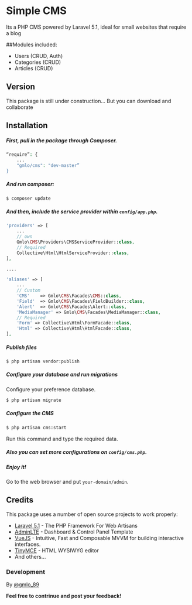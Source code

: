 # Simple CMS

Its a PHP CMS powered by Laravel 5.1, ideal for small websites that require a blog

##Modules included:

  - Users (CRUD, Auth)
  - Categories (CRUD)
  - Articles (CRUD)

## Version
This package is still under construction... But you can download and collaborate

## Installation
##### First, pull in the package through Composer.
```php
“require”: {
	...
	"gmlo/cms": "dev-master”
}
```
##### And run composer:
```sh
$ composer update
```
##### And then, include the service provider within `config/app.php`.
```php
'providers' => [
    ...
	// own
	Gmlo\CMS\Providers\CMSServiceProvider::class,
	// Required
	Collective\Html\HtmlServiceProvider::class,
],

....

'aliases' => [
    ...
    // Custom
    'CMS'    => Gmlo\CMS\Facades\CMS::class,
    'Field'  => Gmlo\CMS\Facades\FieldBuilder::class,
    'Alert'  => Gmlo\CMS\Facades\Alert::class,
    'MediaManager' => Gmlo\CMS\Facades\MediaManager::class,
	// Required
	'Form' => Collective\Html\FormFacade::class,
	'Html' => Collective\Html\HtmlFacade::class,
],
```
##### Publish files
```sh
$ php artisan vendor:publish
```
##### Configure your database and run migrations
Configure your preference database.
```sh
$ php artisan migrate
```
##### Configure the CMS
```sh
$ php artisan cms:start
```
Run this command and type the required data.
##### Also you can set more configurations on `config/cms.php`.
##### Enjoy it!
Go to the web browser and put `your-domain/admin`.

## Credits
This package uses a number of open source projects to work properly:
* [Laravel 5.1] - The PHP Framework For Web Artisans
* [AdminLTE] -  Dashboard & Control Panel Template 
* [VueJS] -  Intuitive, Fast and Composable MVVM for building interactive interfaces.
* [TinyMCE] - HTML WYSIWYG editor
* And others...

### Development
By [@gmlo_89]

**Feel free to contrinue and post your feedback!**

[AdminLTE]:https://almsaeedstudio.com/
[VueJS]:http://vuejs.org
[TinyMCE]:http://www.tinymce.com/
[Laravel 5.1]:http://laravel.com/
[@gmlo_89]:https://twitter.com/gmlo_89